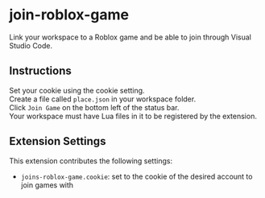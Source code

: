 # join-roblox-game

Link your workspace to a Roblox game and be able to join through Visual Studio Code.

## Instructions

Set your cookie using the cookie setting.  
Create a file called `place.json` in your workspace folder.  
Click `Join Game` on the bottom left of the status bar.  
Your workspace must have Lua files in it to be registered by the extension.

## Extension Settings

This extension contributes the following settings:

* `joins-roblox-game.cookie`: set to the cookie of the desired account to join games with